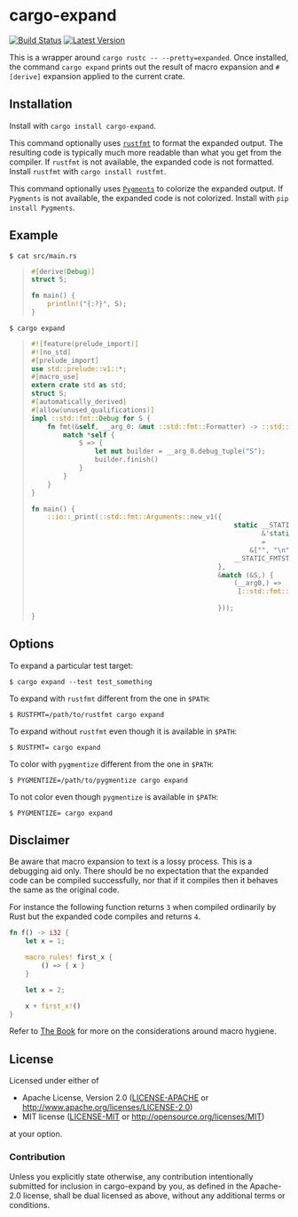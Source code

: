 # cargo-expand

[![Build Status](https://travis-ci.org/dtolnay/cargo-expand.svg?branch=master)](https://travis-ci.org/dtolnay/cargo-expand)
[![Latest Version](https://img.shields.io/crates/v/cargo-expand.svg)](https://crates.io/crates/cargo-expand)

This is a wrapper around `cargo rustc -- --pretty=expanded`. Once installed, the
command `cargo expand` prints out the result of macro expansion and `#[derive]`
expansion applied to the current crate.

## Installation

Install with `cargo install cargo-expand`.

This command optionally uses
[`rustfmt`](https://github.com/rust-lang-nursery/rustfmt)
to format the expanded output. The resulting code is typically much more
readable than what you get from the compiler. If `rustfmt` is not available, the
expanded code is not formatted. Install `rustfmt` with `cargo install rustfmt`.

This command optionally uses [`Pygments`](http://pygments.org/) to colorize the
expanded output. If `Pygments` is not available, the expanded code is not
colorized. Install with `pip install Pygments`.

## Example

`$ cat src/main.rs`

> ```rust
> #[derive(Debug)]
> struct S;
>
> fn main() {
>     println!("{:?}", S);
> }
> ```

`$ cargo expand`

> ```rust
> #![feature(prelude_import)]
> #![no_std]
> #[prelude_import]
> use std::prelude::v1::*;
> #[macro_use]
> extern crate std as std;
> struct S;
> #[automatically_derived]
> #[allow(unused_qualifications)]
> impl ::std::fmt::Debug for S {
>     fn fmt(&self, __arg_0: &mut ::std::fmt::Formatter) -> ::std::fmt::Result {
>         match *self {
>             S => {
>                 let mut builder = __arg_0.debug_tuple("S");
>                 builder.finish()
>             }
>         }
>     }
> }
>
> fn main() {
>     ::io::_print(::std::fmt::Arguments::new_v1({
>                                                    static __STATIC_FMTSTR:
>                                                           &'static [&'static str]
>                                                           =
>                                                        &["", "\n"];
>                                                    __STATIC_FMTSTR
>                                                },
>                                                &match (&S,) {
>                                                    (__arg0,) =>
>                                                     [::std::fmt::ArgumentV1::new(__arg0,
>                                                                                  ::std::fmt::Debug::fmt)],
>                                                }));
> }
> ```

## Options

To expand a particular test target:

`$ cargo expand --test test_something`

To expand with `rustfmt` different from the one in `$PATH`:

`$ RUSTFMT=/path/to/rustfmt cargo expand`

To expand without `rustfmt` even though it is available in `$PATH`:

`$ RUSTFMT= cargo expand`

To color with `pygmentize` different from the one in `$PATH`:

`$ PYGMENTIZE=/path/to/pygmentize cargo expand`

To not color even though `pygmentize` is available in `$PATH`:

`$ PYGMENTIZE= cargo expand`

## Disclaimer

Be aware that macro expansion to text is a lossy process. This is a debugging
aid only. There should be no expectation that the expanded code can be compiled
successfully, nor that if it compiles then it behaves the same as the original
code.

For instance the following function returns `3` when compiled ordinarily by Rust
but the expanded code compiles and returns `4`.

```rust
fn f() -> i32 {
    let x = 1;

    macro_rules! first_x {
        () => { x }
    }

    let x = 2;

    x + first_x!()
}
```

Refer to [The Book] for more on the considerations around macro hygiene.

[The Book]: https://doc.rust-lang.org/book/first-edition/macros.html#hygiene

## License

Licensed under either of

 * Apache License, Version 2.0 ([LICENSE-APACHE](LICENSE-APACHE) or http://www.apache.org/licenses/LICENSE-2.0)
 * MIT license ([LICENSE-MIT](LICENSE-MIT) or http://opensource.org/licenses/MIT)

at your option.

### Contribution

Unless you explicitly state otherwise, any contribution intentionally submitted
for inclusion in cargo-expand by you, as defined in the Apache-2.0 license,
shall be dual licensed as above, without any additional terms or conditions.
